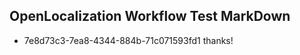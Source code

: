 ## OpenLocalization Workflow Test MarkDown
* 7e8d73c3-7ea8-4344-884b-71c071593fd1 thanks!

<!--HONumber=Jul16_HO4-->


